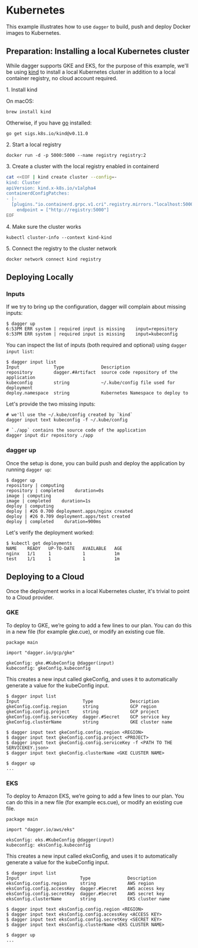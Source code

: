 # Kubernetes

This example illustrates how to use `dagger` to build, push and deploy Docker
images to Kubernetes.

## Preparation: Installing a local Kubernetes cluster

While dagger supports GKE and EKS, for the purpose of this example, we'll be
using [kind](https://kind.sigs.k8s.io/) to install a local Kubernetes cluster
in addition to a local container registry, no cloud account required.

1\. Install kind

On macOS:

```console
brew install kind
```

Otherwise, if you have [go](https://golang.org/) installed:

```console
go get sigs.k8s.io/kind@v0.11.0
```

2\. Start a local registry

```console
docker run -d -p 5000:5000 --name registry registry:2
```

3\. Create a cluster with the local registry enabled in containerd

```bash
cat <<EOF | kind create cluster --config=-
kind: Cluster
apiVersion: kind.x-k8s.io/v1alpha4
containerdConfigPatches:
- |-
  [plugins."io.containerd.grpc.v1.cri".registry.mirrors."localhost:5000"]
    endpoint = ["http://registry:5000"]
EOF
```

4\. Make sure the cluster works

```console
kubectl cluster-info --context kind-kind
```

5\. Connect the registry to the cluster network

```console
docker network connect kind registry
```

## Deploying Locally

### Inputs

If we try to bring up the configuration, dagger will complain about missing inputs:

```console
$ dagger up
6:53PM ERR system | required input is missing    input=repository
6:53PM ERR system | required input is missing    input=kubeconfig
```

You can inspect the list of inputs (both required and optional) using `dagger input list`:

```console
$ dagger input list
Input             Type              Description
repository        dagger.#Artifact  source code repository of the application
kubeconfig        string            ~/.kube/config file used for deployment
deploy.namespace  string            Kubernetes Namespace to deploy to
```

Let's provide the two missing inputs:

```console
# we'll use the ~/.kube/config created by `kind`
dagger input text kubeconfig -f ~/.kube/config

# `./app` contains the source code of the application
dagger input dir repository ./app
```

### dagger up

Once the setup is done, you can build push and deploy the application by running
`dagger up`:

```console
$ dagger up
repository | computing
repository | completed    duration=0s
image | computing
image | completed    duration=1s
deploy | computing
deploy | #26 0.700 deployment.apps/nginx created
deploy | #26 0.709 deployment.apps/test created
deploy | completed    duration=900ms
```

Let's verify the deployment worked:

```console
$ kubectl get deployments
NAME    READY   UP-TO-DATE   AVAILABLE   AGE
nginx   1/1     1            1           1m
test    1/1     1            1           1m
```

## Deploying to a Cloud

Once the deployment works in a local Kubernetes cluster, it's trivial to point
to a Cloud provider.

### GKE

 To deploy to GKE, we’re going to add a few lines to our plan. You can do this
 in a new file (for example gke.cue), or modify an existing cue file.

```cue
package main

import "dagger.io/gcp/gke"

gkeConfig: gke.#KubeConfig @dagger(input)
kubeconfig: gkeConfig.kubeconfig
```

This creates a new input called gkeConfig, and uses it to automatically generate
a value for the kubeConfig input.

```console
$ dagger input list
Input                        Type              Description
gkeConfig.config.region      string            GCP region
gkeConfig.config.project     string            GCP project
gkeConfig.config.serviceKey  dagger.#Secret    GCP service key
gkeConfig.clusterName        string            GKE cluster name

$ dagger input text gkeConfig.config.region <REGION>
$ dagger input text gkeConfig.config.project <PROJECT>
$ dagger input text gkeConfig.config.serviceKey -f <PATH TO THE SERVICEKEY.json>
$ dagger input text gkeConfig.clusterName <GKE CLUSTER NAME>

$ dagger up
...
```

### EKS

To deploy to Amazon EKS, we’re going to add a few lines to our plan. You can do
this in a new file (for example ecs.cue), or modify an existing cue file.

```cue
package main

import "dagger.io/aws/eks"

eksConfig: eks.#KubeConfig @dagger(input)
kubeconfig: eksConfig.kubeconfig
```

This creates a new input called eksConfig, and uses it to automatically generate
a value for the kubeConfig input.

```console
$ dagger input list
Input                       Type              Description
eksConfig.config.region     string            AWS region
eksConfig.config.accessKey  dagger.#Secret    AWS access key
eksConfig.config.secretKey  dagger.#Secret    AWS secret key
eksConfig.clusterName       string            EKS cluster name

$ dagger input text eksConfig.config.region <REGION>
$ dagger input text eksConfig.config.accessKey <ACCESS KEY>
$ dagger input text eksConfig.config.secretKey <SECRET KEY>
$ dagger input text eksConfig.clusterName <EKS CLUSTER NAME>

$ dagger up
...
```
